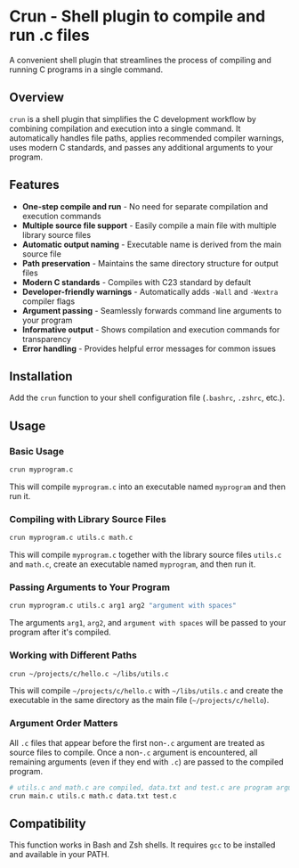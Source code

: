 # Crun - Shell plugin to compile and run .c files

A convenient shell plugin that streamlines the process of compiling and running C programs in a single command.

## Overview

`crun` is a shell plugin that simplifies the C development workflow by combining compilation and execution into a single command. It automatically handles file paths, applies recommended compiler warnings, uses modern C standards, and passes any additional arguments to your program.

## Features

- **One-step compile and run** - No need for separate compilation and execution commands
- **Multiple source file support** - Easily compile a main file with multiple library source files
- **Automatic output naming** - Executable name is derived from the main source file
- **Path preservation** - Maintains the same directory structure for output files
- **Modern C standards** - Compiles with C23 standard by default
- **Developer-friendly warnings** - Automatically adds `-Wall` and `-Wextra` compiler flags
- **Argument passing** - Seamlessly forwards command line arguments to your program
- **Informative output** - Shows compilation and execution commands for transparency
- **Error handling** - Provides helpful error messages for common issues

## Installation

Add the `crun` function to your shell configuration file (`.bashrc`, `.zshrc`, etc.).

## Usage

### Basic Usage

```bash
crun myprogram.c
```

This will compile `myprogram.c` into an executable named `myprogram` and then run it.

### Compiling with Library Source Files

```bash
crun myprogram.c utils.c math.c
```

This will compile `myprogram.c` together with the library source files `utils.c` and `math.c`, create an executable named `myprogram`, and then run it.

### Passing Arguments to Your Program

```bash
crun myprogram.c utils.c arg1 arg2 "argument with spaces"
```

The arguments `arg1`, `arg2`, and `argument with spaces` will be passed to your program after it's compiled.

### Working with Different Paths

```bash
crun ~/projects/c/hello.c ~/libs/utils.c
```

This will compile `~/projects/c/hello.c` with `~/libs/utils.c` and create the executable in the same directory as the main file (`~/projects/c/hello`).

### Argument Order Matters

All `.c` files that appear before the first non-`.c` argument are treated as source files to compile. Once a non-`.c` argument is encountered, all remaining arguments (even if they end with `.c`) are passed to the compiled program.

```bash
# utils.c and math.c are compiled, data.txt and test.c are program arguments
crun main.c utils.c math.c data.txt test.c
```



## Compatibility

This function works in Bash and Zsh shells. It requires `gcc` to be installed and available in your PATH.